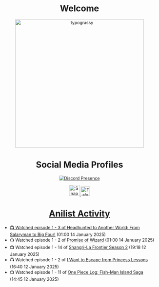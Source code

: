 <div align="center">

# Welcome
<a href="https://github.com/kawarimidoll/typograssy">
    <img alt="typograssy" src="https://typograssy.deno.dev/api?text=%E3%82%88%E3%81%86%E3%81%93%E3%81%9D%E3%81%BF%E3%81%AA%E3%81%95%E3%82%93%20-%20Sheby--&&l0=none&l1=82d9d0&l2=027353&l3=038c4c&l4=01402e&bg=none&frame=none&speed=100&comment=" width="421.99">
</a>

</div>

<div align="center">

# Social Media Profiles

[![Discord Presence](https://lanyard.cnrad.dev/api/612532963938271232)](https://discord.com/users/612532963938271232)


<a href="https://www.snapchat.com/add/a.sheby" title="Snapchat Profile">
    <img src="https://www.freepnglogos.com/uploads/snapchat-logo-png-0.png" width="35" alt="Snapchat Logo" />


<a href="https://t.me/ASheby" title="Telegram Profile">
    <img src="https://www.freepnglogos.com/uploads/telegram-logo-png-0.png" width="30" alt="Telegram Logo" />


</div>

<div align="center">

# Anilist Activity

</div>

<!-- ANILIST_ACTIVITY:start -->

-   📺 Watched episode 1 - 3 of [Headhunted to Another World: From Salaryman to Big Four!](https://anilist.co/anime/179689) (01:00 14 January 2025)
-   📺 Watched episode 1 - 2 of [Promise of Wizard](https://anilist.co/anime/170916) (01:00 14 January 2025)
-   📺 Watched episode 1 - 14 of [Shangri-La Frontier Season 2](https://anilist.co/anime/176508) (19:18 12 January 2025)
-   📺 Watched episode 1 - 2 of [I Want to Escape from Princess Lessons](https://anilist.co/anime/170650) (16:40 12 January 2025)
-   📺 Watched episode 1 - 11 of [One Piece Log: Fish-Man Island Saga](https://anilist.co/anime/183423) (14:45 12 January 2025)

<!-- ANILIST_ACTIVITY:end -->
